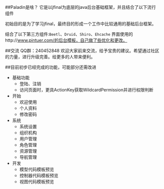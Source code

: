 ##Paladin是啥？
它是以jfinal为底层的java后台基础框架，并且结合了以下流行组件

初始目的是为了学习jfinal，最终目的形成一个工作中比较通用的基础后台框架。

结合了以下第三方组件:`Beetl`、`Druid`、`Shiro`、`Ehcache`
界面使用的http://www.pintuer.com/的后台模板，自己做了些优化和更改。

##交流
QQ群：240452848
欢迎大家前来交流，给予宝贵的建议。希望通过社区的力量，进行升级完善。给更多的人带来便利。

##目前初步已经完成的功能，可能部分还需改进
* 基础功能
    * 登陆、注销
    * 访问页面时，更具ActionKey获取WildcardPermission并进行权限判断
* 开始
    * 欢迎使用
    * 个人资料
    * 修改密码  
* 系统
    * 系统设置
    * 组织机构
    * 用户管理
    * 角色管理
    * 资源管理
    * 导航管理
* 开发
    * 模型代码模板预览
    * 控制器代码模板预览
    * 视图代码模板预览    
